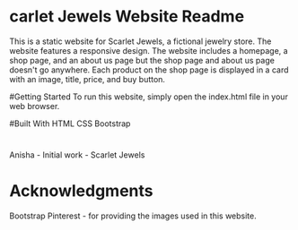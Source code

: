 # carlet Jewels Website Readme
This is a static website for Scarlet Jewels, a fictional jewelry store. The website features a responsive design.
The website includes a homepage, a shop page, and an about us page but the shop page and about us page doesn't go anywhere.
Each product on the shop page is displayed in a card with an image, title, price, and buy button.

#Getting Started
To run this website, simply open the index.html file in your web browser.

#Built With
HTML
CSS
Bootstrap

# 
Anisha - Initial work - Scarlet Jewels 

# Acknowledgments
Bootstrap
Pinterest - for providing the images used in this website.
